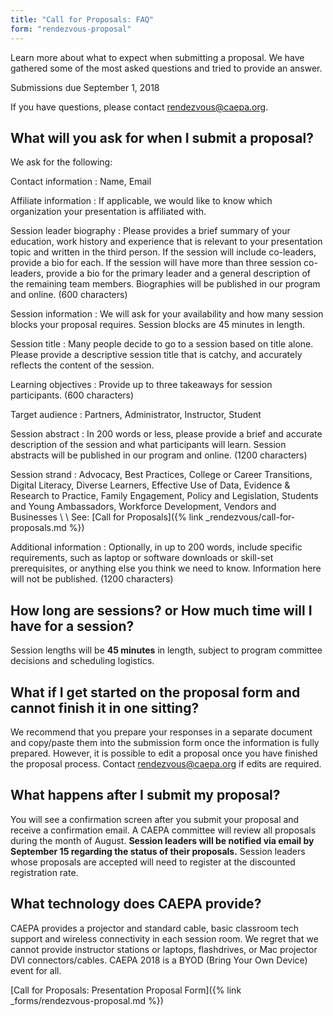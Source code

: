 ```yaml
---
title: "Call for Proposals: FAQ"
form: "rendezvous-proposal"
---
```

Learn more about what to expect when submitting a proposal. We have gathered some of the most asked questions and tried to provide an answer.

Submissions due September 1, 2018

If you have questions, please contact <rendezvous@caepa.org>.

## What will you ask for when I submit a proposal?

We ask for the following:

Contact information
: Name, Email

Affiliate information
: If applicable, we would like to know which organization your presentation is affiliated with.

Session leader biography
: Please provides a brief summary of your education, work history and experience that is relevant to your presentation topic and written in the third person. If the session will include co-leaders, provide a bio for each. If the session will have more than three session co-leaders, provide a bio for the primary leader and a general description of the remaining team members. Biographies will be published in our program and online. (600 characters)

Session information
: We will ask for your availability and how many session blocks your proposal requires. Session blocks are 45 minutes in length.

Session title
: Many people decide to go to a session based on title alone. Please provide a descriptive session title that is catchy, and accurately reflects the content of the session.

Learning objectives
: Provide up to three takeaways for session participants. (600 characters)

Target audience
: Partners, Administrator, Instructor, Student

Session abstract
: In 200 words or less, please provide a brief and accurate description of the session and what participants will learn. Session abstracts will be published in our program and online. (1200 characters)

Session strand
: Advocacy, Best Practices, College or Career Transitions, Digital Literacy, Diverse Learners, Effective Use of Data, Evidence & Research to Practice, Family Engagement, Policy and Legislation, Students and Young Ambassadors, Workforce Development, Vendors and Businesses
\\
\\
See: [Call for Proposals]({% link _rendezvous/call-for-proposals.md %})

Additional information
: Optionally, in up to 200 words, include specific requirements, such as laptop or software downloads or skill-set prerequisites, or anything else you think we need to know. Information here will not be published. (1200 characters)

## How long are sessions? or How much time will I have for a session?

Session lengths will be **45 minutes** in length, subject to program committee decisions and scheduling logistics.

## What if I get started on the proposal form and cannot finish it in one sitting?

We recommend that you prepare your responses in a separate document and copy/paste them into the submission form once the information is fully prepared. However, it is possible to edit a proposal once you have finished the proposal process. Contact <rendezvous@caepa.org> if edits are required.

## What happens after I submit my proposal?

You will see a confirmation screen after you submit your proposal and receive a confirmation email. A CAEPA committee will review all proposals during the month of August. **Session leaders will be notified via email by September 15 regarding the status of their proposals.** Session leaders whose proposals are accepted will need to register at the discounted registration rate.

## What technology does CAEPA provide?

CAEPA provides a projector and standard cable, basic classroom tech support and wireless connectivity in each session room. We regret that we cannot provide instructor stations or laptops, flashdrives, or Mac projector DVI connectors/cables. CAEPA 2018 is a BYOD (Bring Your Own Device) event for all.

[Call for Proposals: Presentation Proposal Form]({% link _forms/rendezvous-proposal.md %})
